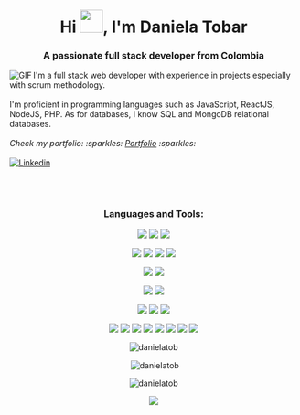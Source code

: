 <h1 align="center">Hi <img height="40" src="https://raw.githubusercontent.com/innng/innng/master/assets/kyubey.gif"/>, I'm Daniela Tobar</h1> 

<h3 align="center">A passionate full stack developer from Colombia</h3>


<div>
  <img align="left" alt="GIF" src="https://i.pinimg.com/originals/40/4f/26/404f2669dea325afd0f7e1024b02d818.gif" /> 
  <p> I'm a full stack web developer with experience in projects especially with scrum methodology. 
  <br><br>
  I'm proficient in programming languages such as JavaScript, ReactJS, NodeJS, PHP. As for databases, I know SQL and MongoDB relational databases.
  <br><br>
  <i> Check my portfolio: :sparkles: <a href='https://portfolio-daniela-tobar.vercel.app/'>Portfolio</a> :sparkles: </i><br>
    <br>
  <a href="https://www.linkedin.com/in/daniela-tobar-moreno" target="blank"><img align="center" src="https://img.shields.io/badge/LinkedIn-0077B5?style=for-the-badge&logo=linkedin&logoColor=white" alt="Linkedin"/></a>
  <br><br> 
 
<div>
 <br>

<h3 align="center">Languages and Tools:</h3>

<p align="center">
<img  src="https://img.shields.io/badge/HTML-239120?style=for-the-badge&logo=html5&logoColor=white"/> <img  src="https://img.shields.io/badge/CSS-239120?&style=for-the-badge&logo=css3&logoColor=white"/> <img  src="https://img.shields.io/badge/JavaScript-323330?style=for-the-badge&logo=javascript&logoColor=F7DF1E"/>  </p>

<p align="center">
<img  src="https://img.shields.io/badge/MongoDB-4EA94B?style=for-the-badge&logo=mongodb&logoColor=white"/> <img  src="https://img.shields.io/badge/Express.js-404D59?style=for-the-badge"/> <img  src="https://img.shields.io/badge/React-20232A?style=for-the-badge&logo=react&logoColor=61DAFB"/> <img src="https://img.shields.io/badge/Node.js-43853D?style=for-the-badge&logo=node.js&logoColor=white"/> </p>
<p align="center">
<img  src="https://img.shields.io/badge/PHP-777BB4?style=for-the-badge&logo=php&logoColor=white"/> <img  src="https://img.shields.io/badge/MySQL-00000F?style=for-the-badge&logo=mysql&logoColor=white"/> </p>
<p align="center">
<img  src="https://img.shields.io/badge/Netlify-00C7B7?style=for-the-badge&logo=netlify&logoColor=white"/> <img  src="https://img.shields.io/badge/Heroku-430098?style=for-the-badge&logo=heroku&logoColor=white"/> </p>
<p align="center">
<img  src="https://img.shields.io/badge/Sass-CC6699?style=for-the-badge&logo=sass&logoColor=white"/> <img  src="https://img.shields.io/badge/Tailwind_CSS-38B2AC?style=for-the-badge&logo=tailwind-css&logoColor=white"/> <img  src="https://img.shields.io/badge/Bootstrap-563D7C?style=for-the-badge&logo=bootstrap&logoColor=white"/> </p> 

<p align="center">
<img  src="https://img.shields.io/badge/git-%23F05033.svg?style=for-the-badge&logo=git&logoColor=white"/> <img  src="https://img.shields.io/badge/Postman-FF6C37?style=for-the-badge&logo=postman&logoColor=white"/> <img  src="https://img.shields.io/badge/jira-%230A0FFF.svg?style=for-the-badge&logo=jira&logoColor=white"/> <img  src="https://img.shields.io/badge/figma-%23F24E1E.svg?style=for-the-badge&logo=figma&logoColor=white"/> <img  src="https://img.shields.io/badge/Framer-black?style=for-the-badge&logo=framer&logoColor=blue"/>  <img  src="https://img.shields.io/badge/Sketch-FFB387?style=for-the-badge&logo=sketch&logoColor=black"/> <img  src="https://img.shields.io/badge/adobe%20illustrator-%23FF9A00.svg?style=for-the-badge&logo=adobe%20illustrator&logoColor=white"/> <img  src="https://img.shields.io/badge/adobe%20photoshop-%2331A8FF.svg?style=for-the-badge&logo=adobe%20photoshop&logoColor=white"/> </p>
 

<p align="center" ><img align="center" src="https://github-readme-stats.vercel.app/api/top-langs?username=danielatob&show_icons=true&title_color=c85853&text_color=c85853&bg_color=ffddbf&locale=en&layout=compact" alt="danielatob" /></p>

<p align="center" >&nbsp;<img align="center" src="https://github-readme-stats.vercel.app/api?username=danielatob&show_icons=true&theme=dark&title_color=c85853&text_color=c85853&bg_color=ffddbf&locale=en" alt="danielatob" /></p>

<p align="center" ><img align="center" src="https://github-readme-streak-stats.herokuapp.com/?user=danielatob&theme=default" alt="danielatob" /> </p>
  

<p align="center">
<a href="https://open.spotify.com/playlist/1pwqldK51eqyXWJObFHC19?si=ad89bc4bb7c345f5" target="blank"><img align="center" src="https://novatorem.vercel.app/api/spotify?background_color=0d1117&border_color=ffffff" /></a
</p>





